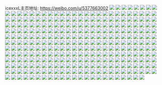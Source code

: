icexxxL主页地址: https://weibo.com/u/5377663002 
![](https://wx4.sinaimg.cn/mw2000/005RW7O2ly1h8wfsf73csj32c0340kjm.jpg) 
![](https://wx4.sinaimg.cn/mw2000/005RW7O2ly1h8wfsl27cnj32c0340e82.jpg) 
![](https://wx4.sinaimg.cn/mw2000/005RW7O2ly1h8wfsj17r9j32452tjx6p.jpg) 
![](https://wx4.sinaimg.cn/mw2000/005RW7O2ly1h8wfsmzvoij32eo37knpe.jpg) 
![](https://wx4.sinaimg.cn/mw2000/005RW7O2ly1h8wfsh3xgzj32c0340u0y.jpg) 
![](https://wx4.sinaimg.cn/mw2000/005RW7O2ly1h8wfsqh2xqj32c03404qp.jpg) 
![](https://wx4.sinaimg.cn/mw2000/005RW7O2ly1h8wfsufk9xj32c03401kz.jpg) 
![](https://wx4.sinaimg.cn/mw2000/005RW7O2ly1h8ucfybn3oj31sc2dskjl.jpg) 
![](https://wx4.sinaimg.cn/mw2000/005RW7O2ly1h8ucfxh54dj31sc2dsx6p.jpg) 
![](https://wx4.sinaimg.cn/mw2000/005RW7O2ly1h8kkfo8a9qj32c03407wj.jpg) 
![](https://wx4.sinaimg.cn/mw2000/005RW7O2ly1h8jlgn7dj4j32c035uhdu.jpg) 
![](https://wx4.sinaimg.cn/mw2000/005RW7O2ly1h8jlgtvfoej327b2xsu0y.jpg) 
![](https://wx4.sinaimg.cn/mw2000/005RW7O2ly1h8jlgsozgnj32au36ckjn.jpg) 
![](https://wx4.sinaimg.cn/mw2000/005RW7O2ly1h8jlgkfuygj32bb333npe.jpg) 
![](https://wx4.sinaimg.cn/mw2000/005RW7O2ly1h8jlgohezpj32bn33jkjm.jpg) 
![](https://wx4.sinaimg.cn/mw2000/005RW7O2ly1h8jlgvtla6j32c0340kjp.jpg) 
![](https://wx4.sinaimg.cn/mw2000/005RW7O2ly1h8jlglv5kmj32c03404qr.jpg) 
![](https://wx4.sinaimg.cn/mw2000/005RW7O2ly1h8jlgqfi0sj32c035ue84.jpg) 
![](https://wx4.sinaimg.cn/mw2000/005RW7O2ly1h8dwh6yuihj32bq36cb2a.jpg) 
![](https://wx4.sinaimg.cn/mw2000/005RW7O2ly1h8dwhdepwvj320a2odu0y.jpg) 
![](https://wx4.sinaimg.cn/mw2000/005RW7O2ly1h8dwh566p8j329a33rb29.jpg) 
![](https://wx4.sinaimg.cn/mw2000/005RW7O2ly1h8dwhahhf4j323e2si4qr.jpg) 
![](https://wx4.sinaimg.cn/mw2000/005RW7O2ly1h8dwh8kd8kj32c0340hdu.jpg) 
![](https://wx4.sinaimg.cn/mw2000/005RW7O2ly1h8dwh1f27qj31zy2nyu0y.jpg) 
![](https://wx4.sinaimg.cn/mw2000/005RW7O2ly1h8dwhfpxctj32c0340x6q.jpg) 
![](https://wx4.sinaimg.cn/mw2000/005RW7O2ly1h8dwh32w8bj31x22llnpd.jpg) 
![](https://wx4.sinaimg.cn/mw2000/005RW7O2ly1h86vgas3y2j31sc2ds1kx.jpg) 
![](https://wx4.sinaimg.cn/mw2000/005RW7O2ly1h86vgbaijwj31sc2dse4i.jpg) 
![](https://wx4.sinaimg.cn/mw2000/005RW7O2ly1h870unw1s0j31p829m1kx.jpg) 
![](https://wx4.sinaimg.cn/mw2000/005RW7O2ly1h86w0ncb71j31sc2dsnml.jpg) 
![](https://wx4.sinaimg.cn/mw2000/005RW7O2ly1h7thbjljjuj32c0340npe.jpg) 
![](https://wx4.sinaimg.cn/mw2000/005RW7O2ly1h7thblhxanj32c03404qq.jpg) 
![](https://wx4.sinaimg.cn/mw2000/005RW7O2ly1h7thbn25czj32bk36cnpd.jpg) 
![](https://wx4.sinaimg.cn/mw2000/005RW7O2ly1h7thbhpaemj32c0340e82.jpg) 
![](https://wx4.sinaimg.cn/mw2000/005RW7O2ly1h7thbr6sb1j31yr2ohhdt.jpg) 
![](https://wx4.sinaimg.cn/mw2000/005RW7O2ly1h7thbo5q7tj31sc2dse81.jpg) 
![](https://wx4.sinaimg.cn/mw2000/005RW7O2ly1h7thbtsvruj322t2rru0y.jpg) 
![](https://wx4.sinaimg.cn/mw2000/005RW7O2ly1h7thbpsos0j325k2veu0z.jpg) 
![](https://wx4.sinaimg.cn/mw2000/005RW7O2ly1h7thbru91hj30zo1d7tk7.jpg) 
![](https://wx4.sinaimg.cn/mw2000/005RW7O2ly1h7pv7xmxbzj329g30m4qr.jpg) 
![](https://wx4.sinaimg.cn/mw2000/005RW7O2ly1h7pv7ze4t3j32c0340npg.jpg) 
![](https://wx4.sinaimg.cn/mw2000/005RW7O2ly1h7pv84zsk8j31wf2j8hdv.jpg) 
![](https://wx4.sinaimg.cn/mw2000/005RW7O2ly1h7pv8393j7j32752za7wk.jpg) 
![](https://wx4.sinaimg.cn/mw2000/005RW7O2ly1h7pv813qkbj32by33yhdx.jpg) 
![](https://wx4.sinaimg.cn/mw2000/005RW7O2ly1h7j1gmoa2uj30u0140dqi.jpg) 
![](https://wx4.sinaimg.cn/mw2000/005RW7O2ly1h7j1glqk0xj30ty140n48.jpg) 
![](https://wx4.sinaimg.cn/mw2000/005RW7O2ly1h7j1ilewdoj30u0191wmv.jpg) 
![](https://wx4.sinaimg.cn/mw2000/005RW7O2ly1h7gj9nfzypj32c0340b2c.jpg) 
![](https://wx4.sinaimg.cn/mw2000/005RW7O2ly1h7gja5ra8uj31pl2a5hdt.jpg) 
![](https://wx4.sinaimg.cn/mw2000/005RW7O2ly1h7gj9pmtorj30xc4xthdv.jpg) 
![](https://wx4.sinaimg.cn/mw2000/005RW7O2ly1h7gj9v3gfcj31z32mtx6p.jpg) 
![](https://wx4.sinaimg.cn/mw2000/005RW7O2ly1h7gj9tbxnoj30xc3pc7cq.jpg) 
![](https://wx4.sinaimg.cn/mw2000/005RW7O2ly1h7gj9s6gh7j315o335482.jpg) 
![](https://wx4.sinaimg.cn/mw2000/005RW7O2ly1h7gj9r5ct1j315o3344qq.jpg) 
![](https://wx4.sinaimg.cn/mw2000/005RW7O2ly1h7c2q41uf4j32bt33rhdw.jpg) 
![](https://wx4.sinaimg.cn/mw2000/005RW7O2ly1h7c2q6a91sj326z2xbe82.jpg) 
![](https://wx4.sinaimg.cn/mw2000/005RW7O2ly1h77h7xgkwxj31uz2hbu0h.jpg) 
![](https://wx4.sinaimg.cn/mw2000/005RW7O2ly1h77h830mxcj32c0340b2c.jpg) 
![](https://wx4.sinaimg.cn/mw2000/005RW7O2ly1h77h856ughj31ua2gex6q.jpg) 
![](https://wx4.sinaimg.cn/mw2000/005RW7O2ly1h77h7yuldej323n2sve83.jpg) 
![](https://wx4.sinaimg.cn/mw2000/005RW7O2ly1h76e1yswvlj30zo18ljt6.jpg) 
![](https://wx4.sinaimg.cn/mw2000/005RW7O2ly1h76e21yrq8j31sc2ds7wi.jpg) 
![](https://wx4.sinaimg.cn/mw2000/005RW7O2ly1h76e1y5pfuj31sc2dshdv.jpg) 
![](https://wx4.sinaimg.cn/mw2000/005RW7O2ly1h751sjfcv6j31sc2ds4qq.jpg) 
![](https://wx4.sinaimg.cn/mw2000/005RW7O2ly1h751sds7exj31sc2dskjm.jpg) 
![](https://wx4.sinaimg.cn/mw2000/005RW7O2ly1h751sqc078j31sc2ds1ky.jpg) 
![](https://wx4.sinaimg.cn/mw2000/005RW7O2ly1h751studf5j31sc2dsx6p.jpg) 
![](https://wx4.sinaimg.cn/mw2000/005RW7O2ly1h70124vytkj30u0140qe0.jpg) 
![](https://wx4.sinaimg.cn/mw2000/005RW7O2ly1h7014akhh4j30u0140ajs.jpg) 
![](https://wx4.sinaimg.cn/mw2000/005RW7O2ly1h70125k6nhj30u0140gue.jpg) 
![](https://wx4.sinaimg.cn/mw2000/005RW7O2ly1h70127vsvsj30u0140jyr.jpg) 
![](https://wx4.sinaimg.cn/mw2000/005RW7O2ly1h701271ly3j30u0140ai6.jpg) 
![](https://wx4.sinaimg.cn/mw2000/005RW7O2ly1h7014gv772j30u0140aef.jpg) 
![](https://wx4.sinaimg.cn/mw2000/005RW7O2ly1h7015yef7sj30u013zwiz.jpg) 
![](https://wx4.sinaimg.cn/mw2000/005RW7O2ly1h6sjea9vh1j32dr2z6hdt.jpg) 
![](https://wx4.sinaimg.cn/mw2000/005RW7O2ly1h6oxahpg76j32c03407wl.jpg) 
![](https://wx4.sinaimg.cn/mw2000/005RW7O2ly1h6oxalqo2oj32192pou0y.jpg) 
![](https://wx4.sinaimg.cn/mw2000/005RW7O2ly1h6oxas67v2j32c0340e84.jpg) 
![](https://wx4.sinaimg.cn/mw2000/005RW7O2ly1h6oxakkh6yj32c0340x6t.jpg) 
![](https://wx4.sinaimg.cn/mw2000/005RW7O2ly1h6oxaf8jllj32c0340wxv.jpg) 
![](https://wx4.sinaimg.cn/mw2000/005RW7O2ly1h6oxan7lj6j325s2vpx6q.jpg) 
![](https://wx4.sinaimg.cn/mw2000/005RW7O2ly1h6oxaukebhj32c03401l1.jpg) 
![](https://wx4.sinaimg.cn/mw2000/005RW7O2ly1h6dbd15cxej32c0340qv5.jpg) 
![](https://wx4.sinaimg.cn/mw2000/005RW7O2ly1h6dbden6kqj30wi15x7ag.jpg) 
![](https://wx4.sinaimg.cn/mw2000/005RW7O2ly1h6dbd2wxqkj31li24o7wh.jpg) 
![](https://wx4.sinaimg.cn/mw2000/005RW7O2ly1h6dbeid992j30wi15ugrx.jpg) 
![](https://wx4.sinaimg.cn/mw2000/005RW7O2ly1h6dbf06e0zj32c0340hdu.jpg) 
![](https://wx4.sinaimg.cn/mw2000/005RW7O2ly1h6dbd7b7o4j31wk2jfnmm.jpg) 
![](https://wx4.sinaimg.cn/mw2000/005RW7O2ly1h69ut95h6sj31t02eo7wi.jpg) 
![](https://wx4.sinaimg.cn/mw2000/005RW7O2ly1h69o7ztnb4j31qb2b4qv5.jpg) 
![](https://wx4.sinaimg.cn/mw2000/005RW7O2ly1h69ocwu4zmj30zo1dyh03.jpg) 
![](https://wx4.sinaimg.cn/mw2000/005RW7O2ly1h69o80m634j31sc2dsx6p.jpg) 
![](https://wx4.sinaimg.cn/mw2000/005RW7O2ly1h69o7w4mg6j30zo1dy1ap.jpg) 
![](https://wx4.sinaimg.cn/mw2000/005RW7O2ly1h69o8b6x9nj32302s11ky.jpg) 
![](https://wx4.sinaimg.cn/mw2000/005RW7O2ly1h69o7vdv5sj32ak323b2d.jpg) 
![](https://wx4.sinaimg.cn/mw2000/005RW7O2ly1h69odp9biuj30fc0kgwhs.jpg) 
![](https://wx4.sinaimg.cn/mw2000/005RW7O2ly1h5ze7ml6vxj32c0340u0z.jpg) 
![](https://wx4.sinaimg.cn/mw2000/005RW7O2ly1h5ze8dx5ruj32c034019c.jpg) 
![](https://wx4.sinaimg.cn/mw2000/005RW7O2ly1h5ze7v19atj32ar32chdv.jpg) 
![](https://wx4.sinaimg.cn/mw2000/005RW7O2ly1h5ze7wljaxj31zi2ndnpe.jpg) 
![](https://wx4.sinaimg.cn/mw2000/005RW7O2ly1h5ze7sdlfqj32c0340he0.jpg) 
![](https://wx4.sinaimg.cn/mw2000/005RW7O2ly1h5ze7ts1fsj32c03407wj.jpg) 
![](https://wx4.sinaimg.cn/mw2000/005RW7O2ly1h5ze8bn9v2j32c0340kjo.jpg) 
![](https://wx4.sinaimg.cn/mw2000/005RW7O2ly1h5ze7z9926j32c0340b2c.jpg) 
![](https://wx4.sinaimg.cn/mw2000/005RW7O2ly1h5ze7npl8lj32af35shdu.jpg) 
![](https://wx4.sinaimg.cn/mw2000/005RW7O2ly1h5fo47uulqj32c03407wj.jpg) 
![](https://wx4.sinaimg.cn/mw2000/005RW7O2ly1h5fo4a6olij32c0340npe.jpg) 
![](https://wx4.sinaimg.cn/mw2000/005RW7O2ly1h5fo4azbxwj31vi2i17os.jpg) 
![](https://wx4.sinaimg.cn/mw2000/005RW7O2ly1h5fo4dplyaj32c035iqv7.jpg) 
![](https://wx4.sinaimg.cn/mw2000/005RW7O2ly1h5fo4hib9sj31sc2dsnpd.jpg) 
![](https://wx4.sinaimg.cn/mw2000/005RW7O2ly1h5fo4eqzbvj325p2x3x6p.jpg) 
![](https://wx4.sinaimg.cn/mw2000/005RW7O2ly1h5fo45cenej32c03401kz.jpg) 
![](https://wx4.sinaimg.cn/mw2000/005RW7O2ly1h5fo4g80xej32c035ihdu.jpg) 
![](https://wx4.sinaimg.cn/mw2000/005RW7O2ly1h5fo4ij4cyj324l2u5x6q.jpg) 
![](https://wx4.sinaimg.cn/mw2000/005RW7O2ly1h55hn847xxj32bm33zkjn.jpg) 
![](https://wx4.sinaimg.cn/mw2000/005RW7O2ly1h55hn63zchj32bz340e83.jpg) 
![](https://wx4.sinaimg.cn/mw2000/005RW7O2ly1h55hn96ddkj32bx2bx1ky.jpg) 
![](https://wx4.sinaimg.cn/mw2000/005RW7O2ly1h4rlntpchwj31kj23ehdt.jpg) 
![](https://wx4.sinaimg.cn/mw2000/005RW7O2ly1h4rlnx3ekjj31nn27je82.jpg) 
![](https://wx4.sinaimg.cn/mw2000/005RW7O2ly1h43y856zmqj322t2rq7wj.jpg) 
![](https://wx4.sinaimg.cn/mw2000/005RW7O2ly1h43y83iagcj329s2x31kz.jpg) 
![](https://wx4.sinaimg.cn/mw2000/005RW7O2ly1h43y875apyj326w2x7kjn.jpg) 
![](https://wx4.sinaimg.cn/mw2000/005RW7O2ly1h43y89lz6tj32c0340u0y.jpg) 
![](https://wx4.sinaimg.cn/mw2000/005RW7O2ly1h3qlre0fguj32c0340e83.jpg) 
![](https://wx4.sinaimg.cn/mw2000/005RW7O2ly1h3qlrb2z7pj32c03404qr.jpg) 
![](https://wx4.sinaimg.cn/mw2000/005RW7O2ly1h0wlzv4ywwj324w2ui7wl.jpg) 
![](https://wx4.sinaimg.cn/mw2000/005RW7O2ly1h0wm00gv04j32c0340e84.jpg) 
![](https://wx4.sinaimg.cn/mw2000/005RW7O2ly1h0wlzxmly7j32c0340npi.jpg) 
![](https://wx4.sinaimg.cn/mw2000/005RW7O2ly1h0wm01weafj32812ypkjm.jpg) 
![](https://wx4.sinaimg.cn/mw2000/005RW7O2ly1h0wlzsuzevj31xo2kxkjm.jpg) 
![](https://wx4.sinaimg.cn/mw2000/005RW7O2ly1h0wm038kwej32682wbqv7.jpg) 
![](https://wx4.sinaimg.cn/mw2000/005RW7O2ly1h0wm05canaj32c0340e85.jpg) 
![](https://wx4.sinaimg.cn/mw2000/005RW7O2ly1h0htn4o4zfj31mc25sb29.jpg) 
![](https://wx4.sinaimg.cn/mw2000/005RW7O2ly1gwoaqecbi3j30u013zgtf.jpg) 
![](https://wx4.sinaimg.cn/mw2000/005RW7O2ly1h0s7jkskgaj30qf0z9qav.jpg) 
![](https://wx4.sinaimg.cn/mw2000/005RW7O2ly1gwoaq4g9uhj30u014hwk1.jpg) 
![](https://wx4.sinaimg.cn/mw2000/005RW7O2ly1gwoaqeupd7j30u010igs6.jpg) 
![](https://wx4.sinaimg.cn/mw2000/005RW7O2ly1gwoaqggwojj30u011j43x.jpg) 
![](https://wx4.sinaimg.cn/mw2000/005RW7O2ly1gwoaqfxp2ij30u01400zf.jpg) 
![](https://wx4.sinaimg.cn/mw2000/005RW7O2ly1gvyjrji3gqj326f2wkqv7.jpg) 
![](https://wx4.sinaimg.cn/mw2000/005RW7O2ly1gvyjrltvflj32c0340npg.jpg) 
![](https://wx4.sinaimg.cn/mw2000/005RW7O2ly1gvyjrnjnmaj31ts2fou0y.jpg) 
![](https://wx4.sinaimg.cn/mw2000/005RW7O2ly1gvyjrv55jrj32c0340b2d.jpg) 
![](https://wx4.sinaimg.cn/mw2000/005RW7O2ly1gvyjrx0iucj31u62g7hdt.jpg) 
![](https://wx4.sinaimg.cn/mw2000/005RW7O2ly1gvyjrhi26rj32c0340b2d.jpg) 
![](https://wx4.sinaimg.cn/mw2000/005RW7O2ly1gvyjrpx8zlj32c0340x6s.jpg) 
![](https://wx4.sinaimg.cn/mw2000/005RW7O2ly1gvyjryznchj32c03404qs.jpg) 
![](https://wx4.sinaimg.cn/mw2000/005RW7O2ly1gvyjrrms02j32752xihdv.jpg) 
![](https://wx4.sinaimg.cn/mw2000/005RW7O2ly1gvw00lxffcj30u014048v.jpg) 
![](https://wx4.sinaimg.cn/mw2000/005RW7O2ly1gvw00l0oblj30u0141qdw.jpg) 
![](https://wx4.sinaimg.cn/mw2000/005RW7O2ly1gvw00tygv3j30u0140akr.jpg) 
![](https://wx4.sinaimg.cn/mw2000/005RW7O2ly1gvw00ou1fwj30u0140dv8.jpg) 
![](https://wx4.sinaimg.cn/mw2000/005RW7O2ly1gvw00mp5lij30u0140jye.jpg) 
![](https://wx4.sinaimg.cn/mw2000/005RW7O2ly1gvw00quoroj30u01407fh.jpg) 
![](https://wx4.sinaimg.cn/mw2000/005RW7O2ly1gvw00s5ya9j30u01407df.jpg) 
![](https://wx4.sinaimg.cn/mw2000/005RW7O2ly1gvw00v4pp6j30u0140wpf.jpg) 
![](https://wx4.sinaimg.cn/mw2000/005RW7O2ly1gvw00wgc88j30u0140qb2.jpg) 
![](https://wx4.sinaimg.cn/mw2000/005RW7O2ly1gvm1gsbfp3j60u0140gwc02.jpg) 
![](https://wx4.sinaimg.cn/mw2000/005RW7O2ly1gvm1gtjvxvj60u0140qeb02.jpg) 
![](https://wx4.sinaimg.cn/mw2000/005RW7O2ly1gtptz0h1laj62c03401l202.jpg) 
![](https://wx4.sinaimg.cn/mw2000/005RW7O2ly1gtptzehvh6j62c0340hdy02.jpg) 
![](https://wx4.sinaimg.cn/mw2000/005RW7O2ly1gtptz488ivj62c0340kjo02.jpg) 
![](https://wx4.sinaimg.cn/mw2000/005RW7O2ly1gtpu0fmt13j62c0340e8502.jpg) 
![](https://wx4.sinaimg.cn/mw2000/005RW7O2ly1gtpu03bx0rj629f30l7wl02.jpg) 
![](https://wx4.sinaimg.cn/mw2000/005RW7O2ly1gtptzaw80tj624t2uf4qs02.jpg) 
![](https://wx4.sinaimg.cn/mw2000/005RW7O2ly1gtpu0dch4dj62c03401l202.jpg) 
![](https://wx4.sinaimg.cn/mw2000/005RW7O2ly1gtpu0b509oj626n2wvu0z02.jpg) 
![](https://wx4.sinaimg.cn/mw2000/005RW7O2ly1gtpu09yzuvj626k2wqhdx02.jpg) 
![](https://wx4.sinaimg.cn/mw2000/005RW7O2ly1gthu2mdkeej628w2zvqv702.jpg) 
![](https://wx4.sinaimg.cn/mw2000/005RW7O2ly1gthu2o0wwlj326f2wk4qr.jpg) 
![](https://wx4.sinaimg.cn/mw2000/005RW7O2ly1gthu2kt05tj62802yo1l002.jpg) 
![](https://wx4.sinaimg.cn/mw2000/005RW7O2ly1gthu2w0wrvj32c0340u10.jpg) 
![](https://wx4.sinaimg.cn/mw2000/005RW7O2ly1gthu2ytkfkj62yo2807wj02.jpg) 
![](https://wx4.sinaimg.cn/mw2000/005RW7O2ly1gthu2qsqp2j32c0340b2c.jpg) 
![](https://wx4.sinaimg.cn/mw2000/005RW7O2ly1gthu31yevrj32c0340npg.jpg) 
![](https://wx4.sinaimg.cn/mw2000/005RW7O2ly1gthu2sj974j621n2q7qv602.jpg) 
![](https://wx4.sinaimg.cn/mw2000/005RW7O2ly1gtk4shhrrfj62c03404qr02.jpg) 
![](https://wx4.sinaimg.cn/mw2000/005RW7O2ly1gt2tbkagmvj31yb2lrkjp.jpg) 
![](https://wx4.sinaimg.cn/mw2000/005RW7O2ly1gt2tbu2gfaj31d81tlhdt.jpg) 
![](https://wx4.sinaimg.cn/mw2000/005RW7O2ly1gt2tbrn38mj31c01s01ky.jpg) 
![](https://wx4.sinaimg.cn/mw2000/005RW7O2ly1gt2tbpqahlj322v2rtb2d.jpg) 
![](https://wx4.sinaimg.cn/mw2000/005RW7O2ly1gsntccnzr6j32c0340kjp.jpg) 
![](https://wx4.sinaimg.cn/mw2000/005RW7O2ly1gsntbmzhdvj31rx2d9qva.jpg) 
![](https://wx4.sinaimg.cn/mw2000/005RW7O2ly1gsntch0cvnj323c2sfb2c.jpg) 
![](https://wx4.sinaimg.cn/mw2000/005RW7O2ly1gsntcq88kzj31o0280hdv.jpg) 
![](https://wx4.sinaimg.cn/mw2000/005RW7O2ly1gsntcllxg4j31vh2hz4qs.jpg) 
![](https://wx4.sinaimg.cn/mw2000/005RW7O2ly1gsntctm4g7j326y2xax6r.jpg) 
![](https://wx4.sinaimg.cn/mw2000/005RW7O2ly1grlhsz5v06j31x62k81ky.jpg) 
![](https://wx4.sinaimg.cn/mw2000/005RW7O2ly1gq7v6e8gsnj32c0340npo.jpg) 
![](https://wx4.sinaimg.cn/mw2000/005RW7O2ly1gq7v6znv9nj31461hkb2b.jpg) 
![](https://wx4.sinaimg.cn/mw2000/005RW7O2ly1gq7v6i1t2cj31up2gxqvc.jpg) 
![](https://wx4.sinaimg.cn/mw2000/005RW7O2ly1gq7v6rxgjoj32c03407ws.jpg) 
![](https://wx4.sinaimg.cn/mw2000/005RW7O2ly1gq7v79o3m5j31vp2i9npl.jpg) 
![](https://wx4.sinaimg.cn/mw2000/005RW7O2ly1gq7v6v8vrrj31m825mhdy.jpg) 
![](https://wx4.sinaimg.cn/mw2000/005RW7O2ly1gq7v6lbgz3j31t52evu13.jpg) 
![](https://wx4.sinaimg.cn/mw2000/005RW7O2ly1gq7v6xxmbbj31t22esx6w.jpg) 
![](https://wx4.sinaimg.cn/mw2000/005RW7O2ly1gq7v75h9obj32c03407ws.jpg) 
![](https://wx4.sinaimg.cn/mw2000/005RW7O2ly1gq1y75fz04j31q52aux6p.jpg) 
![](https://wx4.sinaimg.cn/mw2000/005RW7O2ly1gq1y76a0icj31kz23y7wh.jpg) 
![](https://wx4.sinaimg.cn/mw2000/005RW7O2ly1gq1y79l0w5j31wi2jbu0y.jpg) 
![](https://wx4.sinaimg.cn/mw2000/005RW7O2ly1gq1y7bs1kkj31pi29znpe.jpg) 
![](https://wx4.sinaimg.cn/mw2000/005RW7O2ly1gpklsrdct6j30u0140tgt.jpg) 
![](https://wx4.sinaimg.cn/mw2000/005RW7O2ly1gpklss3d07j30u01407cv.jpg) 
![](https://wx4.sinaimg.cn/mw2000/005RW7O2ly1gpklsrvokbj30u0140qd8.jpg) 
![](https://wx4.sinaimg.cn/mw2000/005RW7O2ly1gpklssebpwj30u0140ajl.jpg) 
![](https://wx4.sinaimg.cn/mw2000/005RW7O2ly1goycdg08cbj32c0340x6s.jpg) 
![](https://wx4.sinaimg.cn/mw2000/005RW7O2ly1goycdgn466j31wp2jl145.jpg) 
![](https://wx4.sinaimg.cn/mw2000/005RW7O2ly1goycdcmji9j31wj2jde82.jpg) 
![](https://wx4.sinaimg.cn/mw2000/005RW7O2ly1goycdjj00fj32bt1qvx6p.jpg) 
![](https://wx4.sinaimg.cn/mw2000/005RW7O2ly1goycdlyjjcj32c0340hdt.jpg) 
![](https://wx4.sinaimg.cn/mw2000/005RW7O2ly1goycdkl504j31pl2a3npd.jpg) 
![](https://wx4.sinaimg.cn/mw2000/005RW7O2ly1goqtr4r5bgj322o3407wh.jpg) 
![](https://wx4.sinaimg.cn/mw2000/005RW7O2ly1goqtr60blej322o340qtn.jpg) 
![](https://wx4.sinaimg.cn/mw2000/005RW7O2ly1goqtrctbmxj30j20pfac5.jpg) 
![](https://wx4.sinaimg.cn/mw2000/005RW7O2ly1goqtr3a4agj356o3ggnpg.jpg) 
![](https://wx4.sinaimg.cn/mw2000/005RW7O2ly1goqtr8zm4ej31yp2m8wzz.jpg) 
![](https://wx4.sinaimg.cn/mw2000/005RW7O2ly1goqtra3de2j322o340azr.jpg) 
![](https://wx4.sinaimg.cn/mw2000/005RW7O2ly1goqtrbbaxbj334022otzh.jpg) 
![](https://wx4.sinaimg.cn/mw2000/005RW7O2ly1goqtr7lh91j322o340nnd.jpg) 
![](https://wx4.sinaimg.cn/mw2000/005RW7O2ly1goqtrcdz5oj31jl224nox.jpg) 
![](https://wx4.sinaimg.cn/mw2000/005RW7O2ly1godwrt9ti0j31sc1sce81.jpg) 
![](https://wx4.sinaimg.cn/mw2000/005RW7O2ly1godwrsh8erj31sc1schdt.jpg) 
![](https://wx4.sinaimg.cn/mw2000/005RW7O2ly1gnwawyn9qaj32802yoqv8.jpg) 
![](https://wx4.sinaimg.cn/mw2000/005RW7O2ly1gnwawwi1qlj326i2wo4qt.jpg) 
![](https://wx4.sinaimg.cn/mw2000/005RW7O2ly1gnqzl0zo0xj31ya2lq7wi.jpg) 
![](https://wx4.sinaimg.cn/mw2000/005RW7O2ly1gnqzl3oupzj320j2oox6p.jpg) 
![](https://wx4.sinaimg.cn/mw2000/005RW7O2ly1gnqzkymcj7j31wi2jcu0x.jpg) 
![](https://wx4.sinaimg.cn/mw2000/005RW7O2ly1gnqzl2tyh2j31qn2bi1ky.jpg) 
![](https://wx4.sinaimg.cn/mw2000/005RW7O2ly1gn8egiw87rj31yt2meqv5.jpg) 
![](https://wx4.sinaimg.cn/mw2000/005RW7O2ly1gn8egi58cdj327e2xv1ky.jpg) 
![](https://wx4.sinaimg.cn/mw2000/005RW7O2ly1gn8egee88yj32c0340npe.jpg) 
![](https://wx4.sinaimg.cn/mw2000/005RW7O2ly1gn8egd6rbtj3289289hdt.jpg) 
![](https://wx4.sinaimg.cn/mw2000/005RW7O2ly1gmz64u4rjbj31zp2nl4qr.jpg) 
![](https://wx4.sinaimg.cn/mw2000/005RW7O2ly1gmz650vt01j32c03404qq.jpg) 
![](https://wx4.sinaimg.cn/mw2000/005RW7O2ly1gmz64rdc75j31t62ewqv5.jpg) 
![](https://wx4.sinaimg.cn/mw2000/005RW7O2ly1gmz653pon1j31xx2l9qv5.jpg) 
![](https://wx4.sinaimg.cn/mw2000/005RW7O2ly1gmz64wqu9zj32c02c0u0x.jpg) 
![](https://wx4.sinaimg.cn/mw2000/005RW7O2ly1gmz64zg75aj31zj2ndhdt.jpg) 
![](https://wx4.sinaimg.cn/mw2000/005RW7O2ly1gmz64yapqtj31pc29shdt.jpg) 
![](https://wx4.sinaimg.cn/mw2000/005RW7O2ly1gmz6524z6sj326r2x1hdt.jpg) 
![](https://wx4.sinaimg.cn/mw2000/005RW7O2ly1gmz64vky3yj31ui2gpaz1.jpg) 
![](https://wx4.sinaimg.cn/mw2000/005RW7O2ly1gmky3bivbjj30u00u0qbr.jpg) 
![](https://wx4.sinaimg.cn/mw2000/005RW7O2ly1gm3t9uqmcnj32c0340e82.jpg) 
![](https://wx4.sinaimg.cn/mw2000/005RW7O2ly1gm3t9yhes9j323u2t27wi.jpg) 
![](https://wx4.sinaimg.cn/mw2000/005RW7O2ly1gm3t9ztyskj32c02c04qq.jpg) 
![](https://wx4.sinaimg.cn/mw2000/005RW7O2ly1gm3ta0ft25j313q1gyqhx.jpg) 
![](https://wx4.sinaimg.cn/mw2000/005RW7O2ly1gllesplyjrj30ty13u0vd.jpg) 
![](https://wx4.sinaimg.cn/mw2000/005RW7O2ly1gllespw8v0j30u2142q6m.jpg) 
![](https://wx4.sinaimg.cn/mw2000/005RW7O2ly1gllesozk62j30ty13ujuv.jpg) 
![](https://wx4.sinaimg.cn/mw2000/005RW7O2ly1gllesq2uotj30ty13udiz.jpg) 
![](https://wx4.sinaimg.cn/mw2000/005RW7O2ly1gkzbrcwm4zj31ns27pb2a.jpg) 
![](https://wx4.sinaimg.cn/mw2000/005RW7O2ly1gkcxkks8v3j30u0140tgf.jpg) 
![](https://wx4.sinaimg.cn/mw2000/005RW7O2ly1gkcxkl2jhij30u00yqtco.jpg) 
![](https://wx4.sinaimg.cn/mw2000/005RW7O2ly1gkcxkldezdj30u00wyq83.jpg) 
![](https://wx4.sinaimg.cn/mw2000/005RW7O2ly1gkcxkloga4j30u00u0tdb.jpg) 
![](https://wx4.sinaimg.cn/mw2000/005RW7O2ly1gk2eelq2j9j30u10u012n.jpg) 
![](https://wx4.sinaimg.cn/mw2000/005RW7O2ly1gk2eem2tztj30u10u0k1k.jpg) 
![](https://wx4.sinaimg.cn/mw2000/005RW7O2ly1gk2eenwltoj30u10u0n6o.jpg) 
![](https://wx4.sinaimg.cn/mw2000/005RW7O2ly1gk2eepncx0j30u10u0n6y.jpg) 
![](https://wx4.sinaimg.cn/mw2000/005RW7O2ly1gk2eemx89sj30u10u012u.jpg) 
![](https://wx4.sinaimg.cn/mw2000/005RW7O2ly1gk2eeom6j3j30u10u0dpg.jpg) 
![](https://wx4.sinaimg.cn/mw2000/005RW7O2ly1gk2eeqk522j30u10u07ef.jpg) 
![](https://wx4.sinaimg.cn/mw2000/005RW7O2ly1gk2eep5gbvj30u10u048k.jpg) 
![](https://wx4.sinaimg.cn/mw2000/005RW7O2ly1gk2h8gu9uqj30u10u0gvq.jpg) 
![](https://wx4.sinaimg.cn/mw2000/005RW7O2ly1gj4dy6i8l3j32bb333x6p.jpg) 
![](https://wx4.sinaimg.cn/mw2000/005RW7O2ly1gj37hnm31ij31sc1sce47.jpg) 
![](https://wx4.sinaimg.cn/mw2000/005RW7O2ly1gj37hos7h8j31sc1sckjl.jpg) 
![](https://wx4.sinaimg.cn/mw2000/005RW7O2ly1giz9xue0u6j30u014htj9.jpg) 
![](https://wx4.sinaimg.cn/mw2000/005RW7O2ly1giz9zam1gyj30u00u0wld.jpg) 
![](https://wx4.sinaimg.cn/mw2000/005RW7O2ly1giz9xuwmhrj30u0140479.jpg) 
![](https://wx4.sinaimg.cn/mw2000/005RW7O2ly1giz9xtspduj30u014oame.jpg) 
![](https://wx4.sinaimg.cn/mw2000/005RW7O2ly1giz9ynr9jzj30n00my77n.jpg) 
![](https://wx4.sinaimg.cn/mw2000/005RW7O2ly1giz9xwkgd9j30u014falq.jpg) 
![](https://wx4.sinaimg.cn/mw2000/005RW7O2gy1giy73h4ymoj32c0340b2c.jpg) 
![](https://wx4.sinaimg.cn/mw2000/005RW7O2gy1giy73l8vppj32c0340u0z.jpg) 
![](https://wx4.sinaimg.cn/mw2000/005RW7O2gy1giy73rt3eqj31rz2dcqv5.jpg) 
![](https://wx4.sinaimg.cn/mw2000/005RW7O2gy1giy73ph7pvj31s02dchdt.jpg) 
![](https://wx4.sinaimg.cn/mw2000/005RW7O2gy1giy73v6i0cj31s02dchdt.jpg) 
![](https://wx4.sinaimg.cn/mw2000/005RW7O2gy1giy73tgy3qj31rz2dckjl.jpg) 
![](https://wx4.sinaimg.cn/mw2000/005RW7O2gy1giy73cjgstj31kz23zb29.jpg) 
![](https://wx4.sinaimg.cn/mw2000/005RW7O2gy1giy74a1zr0j31s02dc1ky.jpg) 
![](https://wx4.sinaimg.cn/mw2000/005RW7O2gy1giy73wyfhyj31s02dchdt.jpg) 
![](https://wx4.sinaimg.cn/mw2000/005RW7O2ly1gikjzksj9sj30u00u0afn.jpg) 
![](https://wx4.sinaimg.cn/mw2000/005RW7O2ly1gghbl0teg1j31l4247x6q.jpg) 
![](https://wx4.sinaimg.cn/mw2000/005RW7O2ly1gghbl1g75gj31o01o0quh.jpg) 
![](https://wx4.sinaimg.cn/mw2000/005RW7O2ly1gg1fcsydg4j32c02c0u0y.jpg) 
![](https://wx4.sinaimg.cn/mw2000/005RW7O2ly1gg1fcuu9t8j32c02c07wi.jpg) 
![](https://wx4.sinaimg.cn/mw2000/005RW7O2ly1genccghxhdj32c02c04qr.jpg) 
![](https://wx4.sinaimg.cn/mw2000/005RW7O2ly1gencciyfkqj32c02c0qv6.jpg) 
![](https://wx4.sinaimg.cn/mw2000/005RW7O2ly1genccp8k34j32c02c0u0z.jpg) 
![](https://wx4.sinaimg.cn/mw2000/005RW7O2ly1genccnevmkj32c02c0b2b.jpg) 
![](https://wx4.sinaimg.cn/mw2000/005RW7O2ly1genccld4xlj32c02c0kjn.jpg) 
![](https://wx4.sinaimg.cn/mw2000/005RW7O2ly1genccrhfybj32c02c01kz.jpg) 
![](https://wx4.sinaimg.cn/mw2000/005RW7O2ly1gencctuvuij32c02c07wj.jpg) 
![](https://wx4.sinaimg.cn/mw2000/005RW7O2ly1genccewapaj32c02c01l0.jpg) 
![](https://wx4.sinaimg.cn/mw2000/005RW7O2ly1genccyr5cjj32c02c0e82.jpg) 
![](https://wx4.sinaimg.cn/mw2000/005RW7O2ly1gdywuvgp04j32c02c0npf.jpg) 
![](https://wx4.sinaimg.cn/mw2000/005RW7O2ly1gc5ahwv5akj31sc1sc4qp.jpg) 
![](https://wx4.sinaimg.cn/mw2000/005RW7O2ly1g905uoxv6jj30k0140qbb.jpg) 
![](https://wx4.sinaimg.cn/mw2000/005RW7O2ly1g8sy5gpe5kj30u00u0aih.jpg) 
![](https://wx4.sinaimg.cn/mw2000/005RW7O2ly1g8sy5ef9iqj30u00u0qc8.jpg) 
![](https://wx4.sinaimg.cn/mw2000/005RW7O2ly1g8sy5g1ymej30u00u0465.jpg) 
![](https://wx4.sinaimg.cn/mw2000/005RW7O2ly1g8sy5fkx2aj30u00u0tjp.jpg) 
![](https://wx4.sinaimg.cn/mw2000/005RW7O2ly1g6zgx04zl8j30u00u048y.jpg) 
![](https://wx4.sinaimg.cn/mw2000/005RW7O2ly1g6zgx0ho0rj30u00u0k1c.jpg) 
![](https://wx4.sinaimg.cn/mw2000/005RW7O2ly1g6zgx0zjcgj30u00u049x.jpg) 
